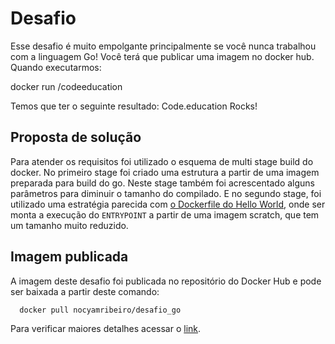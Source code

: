 # Desafio

Esse desafio é muito empolgante principalmente se você nunca trabalhou com a linguagem Go!
Você terá que publicar uma imagem no docker hub. Quando executarmos:

docker run <seu-user>/codeeducation

Temos que ter o seguinte resultado: Code.education Rocks!

## Proposta de solução

Para atender os requisitos foi utilizado o esquema de multi stage build do docker. No primeiro stage foi criado uma estrutura a partir de uma 
imagem preparada para build do go. Neste stage também foi acrescentado alguns parâmetros para diminuir o tamanho do compilado. E no segundo stage, 
foi utilizado uma estratégia parecida com [o Dockerfile do Hello World](https://github.com/docker-library/hello-world/blob/master/amd64/hello-world/Dockerfile),
onde ser monta a execução do ``ENTRYPOINT`` a partir de uma imagem scratch, que tem um tamanho muito reduzido.

## Imagem publicada

A imagem deste desafio foi publicada no repositório do Docker Hub e pode ser baixada a partir deste comando:

```
  docker pull nocyamribeiro/desafio_go
```
 Para verificar maiores detalhes acessar o [link](https://hub.docker.com/r/nocyamribeiro/desafio_go).
